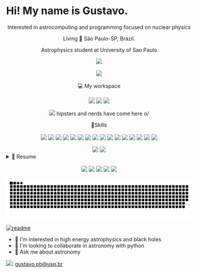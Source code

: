<h1> Hi! My name is Gustavo. </h1>
<p align='center'>
  Interested in astrocomputing and programming focused on nuclear physics </p>
  <p align='center'> Living 📍 São Paulo-SP, Brazil.</p>
  <p align='center'> Astrophysics student at University of Sao Paulo </p>

<p align='center'>
  <a href="#"><img src="https://github-readme-stats.vercel.app/api?username=Gustavo-Pires&show_icons=true&count_private=true&theme=dark" width="350"></a>
</p>
<p align='center'>
  <a href="#"><img src="https://github-readme-stats.vercel.app/api/top-langs/?Gustavo-Pires={Gustavo-Pires}" width="350"></a>
  </p>


<p align='center'>
  💻 My workspace<br/><br/>
  <img src="https://img.shields.io/badge/windows-%230078D6.svg?&style=for-the-badge&logo=windows&logoColor=white" />
  <img src="https://img.shields.io/badge/mac%20os-000000?style=for-the-badge&logo=apple&logoColor=white " />
  <img src="https://img.shields.io/badge/Apple%20laptop-333333?style=for-the-badge&logo=apple&logoColor=white" />
</p>
<p align='center'>
  <a href="#"><img src="https://badges.pufler.dev/visits/Gustavo-Pires/Gustavo-Pires"></a> hipsters and nerds have come here o/
</p>

<p align='center'>
🌟Skills<br/><br/>
<img src=" https://img.shields.io/badge/Python-3776AB?style=for-the-badge&logo=python&logoColor=white" />
<img src="https://img.shields.io/badge/Python-FFD43B?style=for-the-badge&logo=python&logoColor=blue" />
<img src="https://img.shields.io/badge/HTML-239120?style=for-the-badge&logo=html5&logoColor=white" />
<img src="https://img.shields.io/badge/LaTeX-47A141?style=for-the-badge&logo=LaTeX&logoColor=white" />
<img src="https://img.shields.io/badge/Overleaf-47A141?style=for-the-badge&logo=Overleaf&logoColor=white" />
<img src="https://img.shields.io/badge/Numpy-777BB4?style=for-the-badge&logo=numpy&logoColor=white" />
<img src="https://img.shields.io/badge/Pandas-2C2D72?style=for-the-badge&logo=pandas&logoColor=white" />
<img src="https://img.shields.io/badge/conda-342B029.svg?&style=for-the-badge&logo=anaconda&logoColor=white" />
<img src="https://img.shields.io/badge/Colab-F9AB00?style=for-the-badge&logo=googlecolab&color=525252" />
<img src="https://img.shields.io/badge/PyCharm-000000.svg?&style=for-the-badge&logo=PyCharm&logoColor=white" />
<img src="https://img.shields.io/badge/Visual_Studio_Code-0078D4?style=for-the-badge&logo=visual%20studio%20code&logoColor=white" />
<img src="https://img.shields.io/badge/Microsoft_Office-D83B01?style=for-the-badge&logo=microsoft-office&logoColor=white" />
<img src="https://img.shields.io/badge/Adobe%20after%20affects-CF96FD?style=for-the-badge&logo=Adobe%20after%20effects&logoColor=393665" />
<img src="https://img.shields.io/badge/Adobe%20Illustrator-FF9A00?style=for-the-badge&logo=adobe%20illustrator&logoColor=white" />
<img src="https://img.shields.io/badge/Adobe%20Photoshop-31A8FF?style=for-the-badge&logo=Adobe%20Photoshop&logoColor=black" />
<img src="https://img.shields.io/badge/Adobe%20Premiere%20Pro-9999FF?style=for-the-badge&logo=Adobe%20Premiere%20Pro&logoColor=white" />
</p>



<div  align="center"> 
  <a href="https://steamcommunity.com/id/gupires"><img src=" https://img.shields.io/badge/Steam-000000?style=for-the-badge&logo=steam&logoColor=white" target="_blank"></a> 
<img src="https://img.shields.io/badge/Counter_Strike-000000?style=for-the-badge&logo=counter-strike&logoColor=white" />
</div>

<details>
  <summary>📃 Resume</summary>

## Education

- 📖 **Bachelor's degree- Astronomy**\
📆 2021 - 2024\
📍 **University São Paulo-USP** - São Paulo, Brazil

- ☢️ **Research line of experimental nuclear physics and condensed matter, working on the determination of chemical elements and radionuclides in soil samples**\
📍**National Institute of Energy and Nuclear Technologies (IPEN) linked to the National Nuclear Energy Commission (CNEN)** - São Paulo, Brazil
</details>
<div>
</div>
 <br>
<div  align="center"> 
  <a href="https://www.behance.net/gustavopiresb" target="_blank"><img src=" https://img.shields.io/badge/Behance-0054F7?style=for-the-badge&logo=behance&logoColor=white " target="_blank"></a> 
  <a href="https://www.youtube.com/channel/UCPdqbfWQShLCcBCr2bk2sPw" target="_blank"><img src="https://img.shields.io/badge/-Youtube-%23EA4335?style=for-the-badge&logo=youtube&logoColor=white" target="_blank"></a>
  <a href="https://www.instagram.com/gu_pires_14/"><img src="https://img.shields.io/badge/-Instagram-%23E4405F?style=for-the-badge&logo=instagram&logoColor=white" target="_blank"></a>
  <a href="https://twitter.com/Gu_pires_14" target="_blank"><img src="https://img.shields.io/badge/Twitter-1DA1F2?style=for-the-badge&logo=twitter&logoColor=white" target="_blank"></a>
  <a href="https://www.linkedin.com/in/gustavo-pires-bertaco-bertaco-5b1923127/" target="_blank"><img src="https://img.shields.io/badge/-LinkedIn-%230077B5?style=for-the-badge&logo=linkedin&logoColor=white" target="_blank"></a> 
 
  ![Snake animation](https://github.com/Gustavo-Pires/Gustavo-Pires/blob/output/github-contribution-grid-snake.svg)
 
</div>
 
[![readme](https://github-readme-stats.vercel.app/api/pin/?username=Gustavo-Pires&repo=Gustavo-Pires&theme=react)](https://github.com/Gustavo-Pires/Gustavo-Pires)


- 🔭 I'm interested in high energy astrophysics and black holes
- 👯 I'm looking to collaborate in astronomy with python
- 💬 Ask me about astronomy

<img src="https://img.shields.io/badge/Gmail-D14836?style=for-the-badge&logo=gmail&logoColor=white)"/>: gustavo.pb@usp.br
